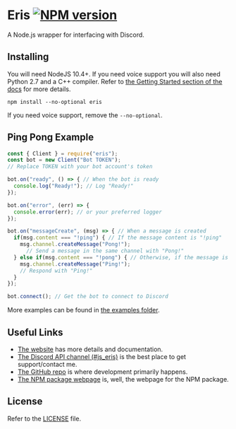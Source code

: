 Eris [![NPM version](https://img.shields.io/npm/v/eris.svg?style=flat-square&color=informational)](https://npmjs.com/package/eris)
====

A Node.js wrapper for interfacing with Discord.

Installing
----------

You will need NodeJS 10.4+. If you need voice support you will also need Python 2.7 and a C++ compiler. Refer to [the Getting Started section of the docs](https://abal.moe/Eris/docs) for more details.

```
npm install --no-optional eris
```

If you need voice support, remove the `--no-optional`.

Ping Pong Example
-----------------

```js
const { Client } = require("eris");
const bot = new Client("Bot TOKEN");
// Replace TOKEN with your bot account's token

bot.on("ready", () => { // When the bot is ready
  console.log("Ready!"); // Log "Ready!"
});

bot.on("error", (err) => {
  console.error(err); // or your preferred logger
});

bot.on("messageCreate", (msg) => { // When a message is created
  if(msg.content === "!ping") { // If the message content is "!ping"
    msg.channel.createMessage("Pong!");
      // Send a message in the same channel with "Pong!"
  } else if(msg.content === "!pong") { // Otherwise, if the message is "!pong"
    msg.channel.createMessage("Ping!");
    // Respond with "Ping!"
  }
});

bot.connect(); // Get the bot to connect to Discord
```

More examples can be found in [the examples folder](https://github.com/abalabahaha/eris/tree/master/examples).

Useful Links
------------

- [The website](https://abal.moe/Eris/) has more details and documentation.
- [The Discord API channel (#js_eris)](https://abal.moe/Eris/invite) is the best place to get support/contact me.
- [The GitHub repo](https://github.com/abalabahaha/eris) is where development primarily happens.
- [The NPM package webpage](https://npmjs.com/package/eris) is, well, the webpage for the NPM package.

License
-------

Refer to the [LICENSE](LICENSE) file.
